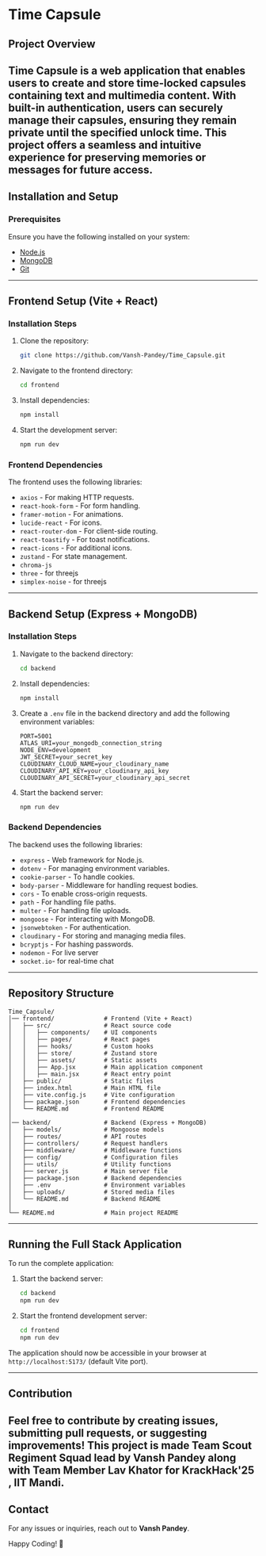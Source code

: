 # Time Capsule

## Project Overview
Time Capsule is a web application that enables users to create and store time-locked capsules containing text and multimedia content. With built-in authentication, users can securely manage their capsules, ensuring they remain private until the specified unlock time. This project offers a seamless and intuitive experience for preserving memories or messages for future access.
---

## Installation and Setup

### Prerequisites
Ensure you have the following installed on your system:
- [Node.js](https://nodejs.org/)
- [MongoDB](https://www.mongodb.com/)
- [Git](https://git-scm.com/)

---

## Frontend Setup (Vite + React)

### Installation Steps
1. Clone the repository:
   ```sh
   git clone https://github.com/Vansh-Pandey/Time_Capsule.git
   ```
2. Navigate to the frontend directory:
   ```sh
   cd frontend
   ```
3. Install dependencies:
   ```sh
   npm install
   ```
4. Start the development server:
   ```sh
   npm run dev
   ```

### Frontend Dependencies
The frontend uses the following libraries:
- `axios` - For making HTTP requests.
- `react-hook-form` - For form handling.
- `framer-motion` - For animations.
- `lucide-react` - For icons.
- `react-router-dom` - For client-side routing.
- `react-toastify` - For toast notifications.
- `react-icons` - For additional icons.
- `zustand` - For state management.
- `chroma-js` 
- `three` - for threejs
- `simplex-noise` - for threejs
---

## Backend Setup (Express + MongoDB)

### Installation Steps
1. Navigate to the backend directory:
   ```sh
   cd backend
   ```
2. Install dependencies:
   ```sh
   npm install
   ```
3. Create a `.env` file in the backend directory and add the following environment variables:
   ```env
   PORT=5001
   ATLAS_URI=your_mongodb_connection_string
   NODE_ENV=development
   JWT_SECRET=your_secret_key
   CLOUDINARY_CLOUD_NAME=your_cloudinary_name
   CLOUDINARY_API_KEY=your_cloudinary_api_key
   CLOUDINARY_API_SECRET=your_cloudinary_api_secret
   ```
4. Start the backend server:
   ```sh
   npm run dev
   ```

### Backend Dependencies
The backend uses the following libraries:
- `express` - Web framework for Node.js.
- `dotenv` - For managing environment variables.
- `cookie-parser` - To handle cookies.
- `body-parser` - Middleware for handling request bodies.
- `cors` - To enable cross-origin requests.
- `path` - For handling file paths.
- `multer` - For handling file uploads.
- `mongoose` - For interacting with MongoDB.
- `jsonwebtoken` - For authentication.
- `cloudinary` - For storing and managing media files.
- `bcryptjs` - For hashing passwords.
- `nodemon` - For live server
- `socket.io`- for real-time chat
---

## Repository Structure
```
Time_Capsule/
│── frontend/              # Frontend (Vite + React)
│   ├── src/               # React source code
│   │   ├── components/    # UI components
│   │   ├── pages/         # React pages
│   │   ├── hooks/         # Custom hooks
│   │   ├── store/         # Zustand store
│   │   ├── assets/        # Static assets
│   │   ├── App.jsx        # Main application component
│   │   ├── main.jsx       # React entry point
│   ├── public/            # Static files
│   ├── index.html         # Main HTML file
│   ├── vite.config.js     # Vite configuration
│   ├── package.json       # Frontend dependencies
│   └── README.md          # Frontend README
│
│── backend/               # Backend (Express + MongoDB)
│   ├── models/            # Mongoose models
│   ├── routes/            # API routes
│   ├── controllers/       # Request handlers
│   ├── middleware/        # Middleware functions
│   ├── config/            # Configuration files
│   ├── utils/             # Utility functions
│   ├── server.js          # Main server file
│   ├── package.json       # Backend dependencies
│   ├── .env               # Environment variables
│   ├── uploads/           # Stored media files
│   └── README.md          # Backend README
│
└── README.md              # Main project README
```

---

## Running the Full Stack Application
To run the complete application:
1. Start the backend server:
   ```sh
   cd backend
   npm run dev
   ```
2. Start the frontend development server:
   ```sh
   cd frontend
   npm run dev
   ```

The application should now be accessible in your browser at `http://localhost:5173/` (default Vite port).

---

## Contribution
Feel free to contribute by creating issues, submitting pull requests, or suggesting improvements!
This project is made Team Scout Regiment Squad lead by **Vansh Pandey** along with Team Member **Lav Khator** for KrackHack'25 , IIT Mandi.
---



## Contact
For any issues or inquiries, reach out to **Vansh Pandey**.

Happy Coding! 🚀

